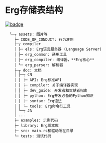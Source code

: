 # Erg存储表结构

[![badge](https://img.shields.io/endpoint.svg?url=https%3A%2F%2Fgezf7g7pd5.execute-api.ap-northeast-1.amazonaws.com%2Fdefault%2Fsource_up_to_date%3Fowner%3Derg-lang%26repos%3Derg%26ref%3Dmain%26path%3Ddoc/EN/dev_guide/directories.md%26commit_hash%3D94185d534afe909d112381b53d60895389d02f95)](https://gezf7g7pd5.execute-api.ap-northeast-1.amazonaws.com/default/source_up_to_date?owner=erg-lang&repos=erg&ref=main&path=doc/EN/dev_guide/directories.md&commit_hash=94185d534afe909d112381b53d60895389d02f95)

```console
  └─┬ assets: 图片等
    ├─ CODE_OF_CONDUCT: 行为准则
    ├─┬ compiler
    │ ├─ els: Erg语言服务器 (Language Server)
    │ ├─ erg_common: 通用工具
    │ ├─ erg_compiler: 编译器，**Erg核心**
    │ └─ erg_parser: 解析器
    ├─┬ doc: 文档
    │ ├─┬ CN
    │ │ ├─ API: Erg标准API
    │ │ ├─ compiler: 关于编译器实现
    │ │ ├─ dev_guide: 开发者和贡献者指南
    │ │ ├─ python: Erg开发必备的Python知识
    │ │ ├─ syntax: Erg语法
    │ │ └─ tools: Erg命令行工具
    │ └─┬ JA
    │ ...
    ├─ examples: 示例代码
    ├─ library: Erg脚本库
    ├─ src: main.rs和驱动所在目录
    └─ tests: 测试代码
```
